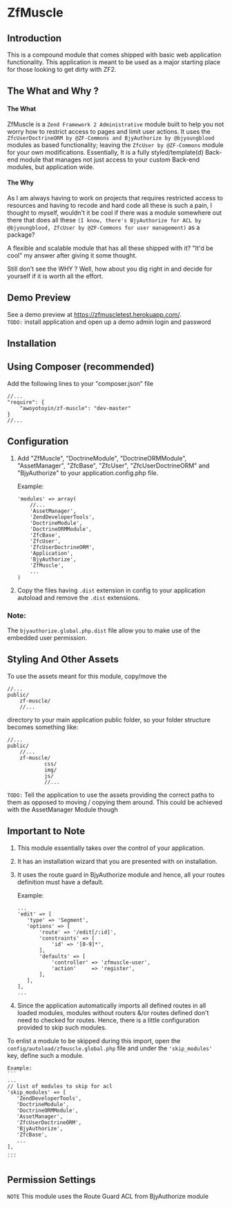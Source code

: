ZfMuscle
=======================

Introduction
------------
This is a compound module that comes shipped with basic web application functionality.
This application is meant to be used as a major starting place for those
looking to get dirty with ZF2.


The What and Why ?
------------------
#### The What
ZfMuscle is a ```Zend Framework 2 Administrative``` module built to help you not worry how to restrict access to pages and limit user actions.
It uses the ```ZfcUserDoctrineORM by @ZF-Commons and BjyAuthorize by @bjyoungblood``` modules as based functionality; leaving the ```ZfcUser by @ZF-Commons``` module for your own modifications.
Essentially, It is a fully styled/template(d) Back-end module that manages not just access to your custom Back-end modules, but application wide.

#### The Why
As I am always having to work on projects that requires restricted access to resources and having to recode and hard code all these is such a pain,
I thought to myself, wouldn't it be cool if there was a module somewhere out there that does all these ```(I know, there's BjyAuthorize for ACL by @bjyoungblood, ZfcUser by @ZF-Commons for user management)``` as a package?

A flexible and scalable module that has all these shipped with it? "It'd be cool" my answer after giving it some thought.

Still don't see the WHY ? Well, how about you dig right in and decide for yourself if it is worth all the effort.


Demo Preview
------------
See a demo preview at <https://zfmuscletest.herokuapp.com/>.   
```TODO:``` install application and open up a demo admin login and password



Installation
------------

Using Composer (recommended)
----------------------------
Add the following lines to your "composer.json" file

```
//...
"require": {
    "awoyotoyin/zf-muscle": "dev-master"
}
//...
```


Configuration
-------------
1. Add "ZfMuscle", "DoctrineModule", "DoctrineORMModule", "AssetManager", "ZfcBase", "ZfcUser", "ZfcUserDoctrineORM" and "BjyAuthorize" to your application.config.php file.

    Example:
    ```
    'modules' => array(
        //...
        'AssetManager',
        'ZendDeveloperTools',
        'DoctrineModule',
        'DoctrineORMModule',
        'ZfcBase',
        'ZfcUser',
        'ZfcUserDoctrineORM',
        'Application',
        'BjyAuthorize',
        'ZfMuscle',
        ...
    )
    ```
2. Copy the files having ```.dist``` extension in config to your application autoload and remove the ```.dist``` extensions.

### Note:
The ```bjyauthorize.global.php.dist``` file allow you to make use of the embedded user permission.


Styling And Other Assets
------------------------
To use the assets meant for this module,
copy/move the
```
//...
public/
    zf-muscle/
    //...
```

directory to your main application public folder, so your folder structure becomes something like:
```
//...
public/
    //...
    zf-muscle/
            css/
            img/
            js/
            //...
```
```TODO:``` Tell the application to use the assets providing the correct paths to them as opposed to moving / copying them around. This could be achieved with the AssetManager Module though

Important to Note
-----------------
1. This module essentially takes over the control of your application.
2. It has an installation wizard that you are presented with on installation.
3. It uses the route guard in BjyAuthorize module and hence, all your routes definition must have a default.

    Example:
    ```
    ...
    'edit' => [
       'type' => 'Segment',
       'options' => [
           'route' => '/edit[/:id]',
           'constraints' => [
               'id' => '[0-9]*',
           ],
           'defaults' => [
               'controller' => 'zfmuscle-user',
               'action'     => 'register',
           ],
       ],
    ],
    ...
    ```
4. Since the application automatically imports all defined routes in all loaded modules,
modules without routers &/or routes defined don't need to checked for routes. Hence, there is a little
configuration provided to skip such modules.

To enlist a module to be skipped during this import, open the ```config/autoload/zfmuscle.global.php``` file
and under the ```'skip_modules'``` key, define such a module.

    Example:
    ```
    ...
    // list of modules to skip for acl
    'skip_modules' => [
       'ZendDeveloperTools',
       'DoctrineModule',
       'DoctrineORMModule',
       'AssetManager',
       'ZfcUserDoctrineORM',
       'BjyAuthorize',
       'ZfcBase',
       ...
    ],
    ...
    ```

Permission Settings
-------------------
```NOTE``` This module uses the Route Guard ACL from BjyAuthorize module